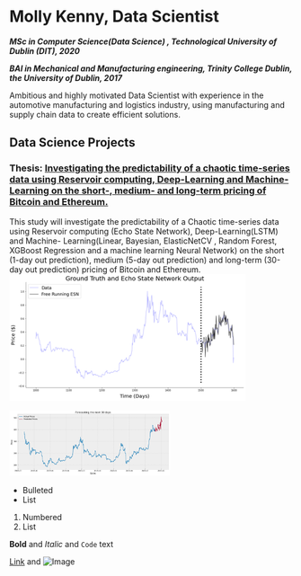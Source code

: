 # Molly Kenny, Data Scientist
***MSc in Computer Science(Data Science) , Technological University of Dublin (DIT), 2020***

***BAI in Mechanical and Manufacturing engineering, Trinity College Dublin, the University of Dublin, 2017***

Ambitious and highly motivated Data Scientist with experience in the automotive manufacturing and logistics industry, using manufacturing and supply chain data to create efficient solutions.


## Data Science Projects
### Thesis: [Investigating the predictability of a chaotic time-series data using Reservoir computing, Deep-Learning and Machine- Learning on the short-, medium- and long-term pricing of Bitcoin and Ethereum.](https://github.com/m-kenny/Predicting_BTC_ETH)
This study will investigate the predictability of a Chaotic time-series data using Reservoir computing (Echo State Network), Deep-Learning(LSTM) and Machine- Learning(Linear, Bayesian, ElasticNetCV , Random Forest, XGBoost Regression and a machine learning Neural Network) on the short (1-day out prediction), medium (5-day out prediction) and long-term (30-day out prediction) pricing of Bitcoin and Ethereum.
![](/Images/Echo_state%20prediction.png)

![](/Images/LSTM.png)





- Bulleted
- List

1. Numbered
2. List

**Bold** and _Italic_ and `Code` text

[Link](url) and ![Image](src)
